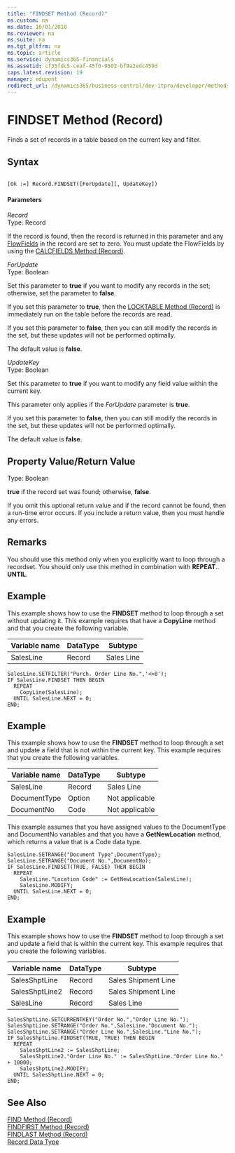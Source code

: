 ```yaml
---
title: "FINDSET Method (Record)"
ms.custom: na
ms.date: 10/01/2018
ms.reviewer: na
ms.suite: na
ms.tgt_pltfrm: na
ms.topic: article
ms.service: dynamics365-financials
ms.assetid: cf35fdc5-ceaf-45f0-9502-bf9a2edc459d
caps.latest.revision: 19
manager: edupont
redirect_url: /dynamics365/business-central/dev-itpro/developer/methods-auto/library
---
```


 

# FINDSET Method (Record)
Finds a set of records in a table based on the current key and filter.  
  
## Syntax  
  
```  
  
[Ok :=] Record.FINDSET([ForUpdate][, UpdateKey])  
```  
  
#### Parameters  
 *Record*  
 Type: Record  
  
 If the record is found, then the record is returned in this parameter and any [FlowFields](../devenv-flowfields.md) in the record are set to zero. You must update the FlowFields by using the [CALCFIELDS Method \(Record\)](devenv-CALCFIELDS-Method-Record.md).  
  
 *ForUpdate*  
 Type: Boolean  
  
 Set this parameter to **true** if you want to modify any records in the set; otherwise, set the parameter to **false**.  
  
 If you set this parameter to **true**, then the [LOCKTABLE Method \(Record\)](devenv-LOCKTABLE-Method-Record.md) is immediately run on the table before the records are read.  
  
 If you set this parameter to **false**, then you can still modify the records in the set, but these updates will not be performed optimally.  
  
 The default value is **false**.  
  
 *UpdateKey*  
 Type: Boolean  
  
 Set this parameter to **true** if you want to modify any field value within the current key.  
  
 This parameter only applies if the *ForUpdate* parameter is **true**.  
  
 If you set this parameter to **false**, then you can still modify the records in the set, but these updates will not be performed optimally.  
  
 The default value is **false**.  
  
## Property Value/Return Value  
 Type: Boolean  
  
 **true** if the record set was found; otherwise, **false**.  
  
 If you omit this optional return value and if the record cannot be found, then a run-time error occurs. If you include a return value, then you must handle any errors.  
  
## Remarks  
 You should use this method only when you explicitly want to loop through a recordset. You should only use this method in combination with **REPEAT**.. **UNTIL**.  
  
## Example  
 This example shows how to use the **FINDSET** method to loop through a set without updating it. This example requires that have a **CopyLine** method and that you create the following variable.  
  
|Variable name|DataType|Subtype|  
|-------------------|--------------|-------------|  
|SalesLine|Record|Sales Line|  
  
```  
SalesLine.SETFILTER("Purch. Order Line No.",'<>0');  
IF SalesLine.FINDSET THEN BEGIN  
  REPEAT  
    CopyLine(SalesLine);  
  UNTIL SalesLine.NEXT = 0;  
END;  
```  
  
## Example  
 This example shows how to use the **FINDSET** method to loop through a set and update a field that is not within the current key. This example requires that you create the following variables.  
  
|Variable name|DataType|Subtype|  
|-------------------|--------------|-------------|  
|SalesLine|Record|Sales Line|  
|DocumentType|Option|Not applicable|  
|DocumentNo|Code|Not applicable|  
  
 This example assumes that you have assigned values to the DocumentType and DocumentNo variables and that you have a **GetNewLocation** method, which returns a value that is a Code data type.  
  
```  
SalesLine.SETRANGE("Document Type",DocumentType);  
SalesLine.SETRANGE("Document No.",DocumentNo);  
IF SalesLine.FINDSET(TRUE, FALSE) THEN BEGIN  
  REPEAT  
    SalesLine."Location Code" := GetNewLocation(SalesLine);  
    SalesLine.MODIFY;  
  UNTIL SalesLine.NEXT = 0;  
END;  
```  
  
## Example  
 This example shows how to use the **FINDSET** method to loop through a set and update a field that is within the current key. This example requires that you create the following variables.  
  
|Variable name|DataType|Subtype|  
|-------------------|--------------|-------------|  
|SalesShptLine|Record|Sales Shipment Line|  
|SalesShptLine2|Record|Sales Shipment Line|  
|SalesLine|Record|Sales Line|  
  
```  
SalesShptLine.SETCURRENTKEY("Order No.","Order Line No.");  
SalesShptLine.SETRANGE("Order No.",SalesLine."Document No.");  
SalesShptLine.SETRANGE("Order Line No.",SalesLine."Line No.");  
IF SalesShptLine.FINDSET(TRUE, TRUE) THEN BEGIN  
  REPEAT  
    SalesShptLine2 := SalesShptLine;  
    SalesShptLine2."Order Line No." := SalesShptLine."Order Line No." + 10000;  
    SalesShptLine2.MODIFY;  
  UNTIL SalesShptLine.NEXT = 0;  
END;  
```  
  
## See Also  
 [FIND Method \(Record\)](devenv-FIND-Method-Record.md)   
 [FINDFIRST Method \(Record\)](devenv-FINDFIRST-Method-Record.md)   
 [FINDLAST Method \(Record\)](devenv-FINDLAST-Method-Record.md)   
 [Record Data Type](../datatypes/devenv-Record-Data-Type.md)